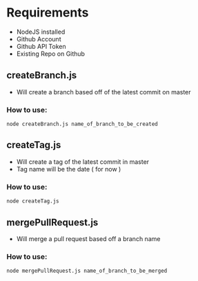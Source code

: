 # Requirements
* NodeJS installed
* Github Account
* Github API Token
* Existing Repo on Github

## createBranch.js 
* Will create a branch based off of the latest commit on master

### How to use:
`node createBranch.js name_of_branch_to_be_created`

## createTag.js
* Will create a tag of the latest commit in master
* Tag name will be the date ( for now )

### How to use:
`node createTag.js` 

## mergePullRequest.js
* Will merge a pull request based off a branch name

### How to use: 
`node mergePullRequest.js name_of_branch_to_be_merged`
